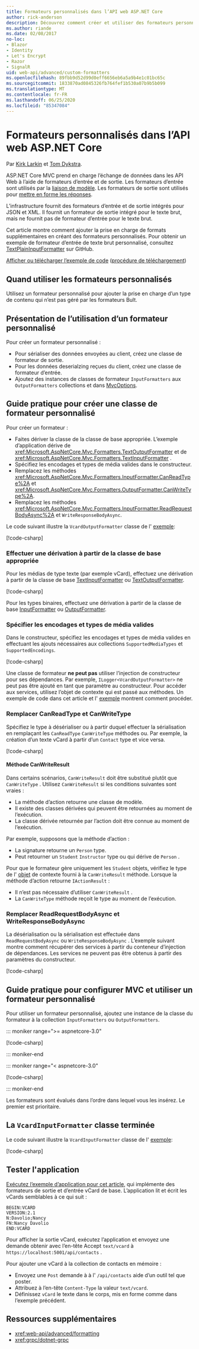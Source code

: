 ```yaml
---
title: Formateurs personnalisés dans l’API web ASP.NET Core
author: rick-anderson
description: Découvrez comment créer et utiliser des formateurs personnalisés pour les API web dans ASP.NET Core.
ms.author: riande
ms.date: 02/08/2017
no-loc:
- Blazor
- Identity
- Let's Encrypt
- Razor
- SignalR
uid: web-api/advanced/custom-formatters
ms.openlocfilehash: 89fbb9d52d99d0eff6656eb6a5a9b4e1c01bc65c
ms.sourcegitcommit: 1833870ad0845326fb764fef1b530a07b9b5b099
ms.translationtype: MT
ms.contentlocale: fr-FR
ms.lasthandoff: 06/25/2020
ms.locfileid: "85347084"
---
```

# <a name="custom-formatters-in-aspnet-core-web-api"></a>Formateurs personnalisés dans l’API web ASP.NET Core

Par [Kirk Larkin](https://twitter.com/serpent5) et [Tom Dykstra](https://github.com/tdykstra).

ASP.NET Core MVC prend en charge l’échange de données dans les API Web à l’aide de formateurs d’entrée et de sortie. Les formateurs d’entrée sont utilisés par la [liaison de modèle](xref:mvc/models/model-binding). Les formateurs de sortie sont utilisés pour [mettre en forme les réponses](xref:web-api/advanced/formatting).

L’infrastructure fournit des formateurs d’entrée et de sortie intégrés pour JSON et XML. Il fournit un formateur de sortie intégré pour le texte brut, mais ne fournit pas de formateur d’entrée pour le texte brut.

Cet article montre comment ajouter la prise en charge de formats supplémentaires en créant des formateurs personnalisés. Pour obtenir un exemple de formateur d’entrée de texte brut personnalisé, consultez [TextPlainInputFormatter](https://github.com/aspnet/Entropy/blob/master/samples/Mvc.Formatters/TextPlainInputFormatter.cs) sur GitHub.

[Afficher ou télécharger l’exemple de code](https://github.com/dotnet/AspNetCore.Docs/tree/master/aspnetcore/web-api/advanced/custom-formatters/sample) ([procédure de téléchargement](xref:index#how-to-download-a-sample))

## <a name="when-to-use-custom-formatters"></a>Quand utiliser les formateurs personnalisés

Utilisez un formateur personnalisé pour ajouter la prise en charge d’un type de contenu qui n’est pas géré par les formateurs Bult.

## <a name="overview-of-how-to-use-a-custom-formatter"></a>Présentation de l’utilisation d’un formateur personnalisé

Pour créer un formateur personnalisé :

* Pour sérialiser des données envoyées au client, créez une classe de formateur de sortie.
* Pour les données deserialzing reçues du client, créez une classe de formateur d’entrée.
* Ajoutez des instances de classes de formateur `InputFormatters` aux `OutputFormatters` collections et dans [MvcOptions](/dotnet/api/microsoft.aspnetcore.mvc.mvcoptions).

## <a name="how-to-create-a-custom-formatter-class"></a>Guide pratique pour créer une classe de formateur personnalisé

Pour créer un formateur :

* Faites dériver la classe de la classe de base appropriée. L’exemple d’application dérive de <xref:Microsoft.AspNetCore.Mvc.Formatters.TextOutputFormatter> et de <xref:Microsoft.AspNetCore.Mvc.Formatters.TextInputFormatter> .
* Spécifiez les encodages et types de média valides dans le constructeur.
* Remplacez les méthodes <xref:Microsoft.AspNetCore.Mvc.Formatters.InputFormatter.CanReadType%2A> et <xref:Microsoft.AspNetCore.Mvc.Formatters.OutputFormatter.CanWriteType%2A>.
* Remplacez les méthodes <xref:Microsoft.AspNetCore.Mvc.Formatters.InputFormatter.ReadRequestBodyAsync%2A> et `WriteResponseBodyAsync`.

Le code suivant illustre la `VcardOutputFormatter` classe de l' [exemple](https://github.com/dotnet/AspNetCore.Docs/tree/master/aspnetcore/web-api/advanced/custom-formatters/3.1sample):

[!code-csharp[](custom-formatters/3.1sample/Formatters/VcardOutputFormatter.cs?name=snippet)]
  
### <a name="derive-from-the-appropriate-base-class"></a>Effectuer une dérivation à partir de la classe de base appropriée

Pour les médias de type texte (par exemple vCard), effectuez une dérivation à partir de la classe de base [TextInputFormatter](/dotnet/api/microsoft.aspnetcore.mvc.formatters.textinputformatter) ou [TextOutputFormatter](/dotnet/api/microsoft.aspnetcore.mvc.formatters.textoutputformatter).

[!code-csharp[](custom-formatters/3.1sample/Formatters/VcardOutputFormatter.cs?name=classdef)]

Pour les types binaires, effectuez une dérivation à partir de la classe de base [InputFormatter](/dotnet/api/microsoft.aspnetcore.mvc.formatters.inputformatter) ou [OutputFormatter](/dotnet/api/microsoft.aspnetcore.mvc.formatters.outputformatter).

### <a name="specify-valid-media-types-and-encodings"></a>Spécifier les encodages et types de média valides

Dans le constructeur, spécifiez les encodages et types de média valides en effectuant les ajouts nécessaires aux collections `SupportedMediaTypes` et `SupportedEncodings`.

[!code-csharp[](custom-formatters/3.1sample/Formatters/VcardOutputFormatter.cs?name=ctor)]

Une classe de formateur **ne peut pas** utiliser l’injection de constructeur pour ses dépendances. Par exemple, `ILogger<VcardOutputFormatter>` ne peut pas être ajouté en tant que paramètre au constructeur. Pour accéder aux services, utilisez l’objet de contexte qui est passé aux méthodes. Un exemple de code dans cet article et l' [exemple](https://github.com/dotnet/AspNetCore.Docs/tree/master/aspnetcore/web-api/advanced/custom-formatters/3.1sample) montrent comment procéder.

### <a name="override-canreadtype-and-canwritetype"></a>Remplacer CanReadType et CanWriteType

Spécifiez le type à désérialiser ou à partir duquel effectuer la sérialisation en remplaçant les `CanReadType` `CanWriteType` méthodes ou. Par exemple, la création d’un texte vCard à partir d’un `Contact` type et vice versa.

[!code-csharp[](custom-formatters/3.1sample/Formatters/VcardOutputFormatter.cs?name=canwritetype)]

#### <a name="the-canwriteresult-method"></a>Méthode CanWriteResult

Dans certains scénarios, `CanWriteResult` doit être substitué plutôt que `CanWriteType` . Utilisez `CanWriteResult` si les conditions suivantes sont vraies :

* La méthode d’action retourne une classe de modèle.
* Il existe des classes dérivées qui peuvent être retournées au moment de l’exécution.
* La classe dérivée retournée par l’action doit être connue au moment de l’exécution.

Par exemple, supposons que la méthode d’action :

* La signature retourne un `Person` type.
* Peut retourner un `Student` `Instructor` type ou qui dérive de `Person` . 

Pour que le formateur gère uniquement les `Student` objets, vérifiez le type de l' [objet](/dotnet/api/microsoft.aspnetcore.mvc.formatters.outputformattercanwritecontext.object#Microsoft_AspNetCore_Mvc_Formatters_OutputFormatterCanWriteContext_Object) de contexte fourni à la `CanWriteResult` méthode. Lorsque la méthode d’action retourne `IActionResult` :

* Il n’est pas nécessaire d’utiliser `CanWriteResult` .
* La `CanWriteType` méthode reçoit le type au moment de l’exécution.

<a id="read-write"></a>

### <a name="override-readrequestbodyasync-and-writeresponsebodyasync"></a>Remplacer ReadRequestBodyAsync et WriteResponseBodyAsync

La désérialisation ou la sérialisation est effectuée dans `ReadRequestBodyAsync` ou `WriteResponseBodyAsync` . L’exemple suivant montre comment récupérer des services à partir du conteneur d’injection de dépendances. Les services ne peuvent pas être obtenus à partir des paramètres du constructeur.

[!code-csharp[](custom-formatters/3.1sample/Formatters/VcardOutputFormatter.cs?name=writeresponse)]

## <a name="how-to-configure-mvc-to-use-a-custom-formatter"></a>Guide pratique pour configurer MVC et utiliser un formateur personnalisé

Pour utiliser un formateur personnalisé, ajoutez une instance de la classe du formateur à la collection `InputFormatters` ou `OutputFormatters`.

::: moniker range=">= aspnetcore-3.0"

[!code-csharp[](custom-formatters/3.1sample/Startup.cs?name=mvcoptions)]

::: moniker-end

::: moniker range="< aspnetcore-3.0"

[!code-csharp[](custom-formatters/sample/Startup.cs?name=mvcoptions&highlight=3-4)]

::: moniker-end

Les formateurs sont évalués dans l’ordre dans lequel vous les insérez. Le premier est prioritaire.

## <a name="the-completed-vcardinputformatter-class"></a>La `VcardInputFormatter` classe terminée

Le code suivant illustre la `VcardInputFormatter` classe de l' [exemple](https://github.com/dotnet/AspNetCore.Docs/tree/master/aspnetcore/web-api/advanced/custom-formatters/3.1sample):

[!code-csharp[](custom-formatters/3.1sample/Formatters/VcardInputFormatter.cs?name=snippet)]

## <a name="test-the-app"></a>Tester l'application

[Exécutez l’exemple d’application pour cet article](https://github.com/dotnet/AspNetCore.Docs/tree/master/aspnetcore/web-api/advanced/custom-formatters/sample), qui implémente des formateurs de sortie et d’entrée vCard de base. L’application lit et écrit les vCards semblables à ce qui suit :

```
BEGIN:VCARD
VERSION:2.1
N:Davolio;Nancy
FN:Nancy Davolio
END:VCARD
```

Pour afficher la sortie vCard, exécutez l’application et envoyez une demande obtenir avec l’en-tête Accept `text/vcard` à `https://localhost:5001/api/contacts` .

Pour ajouter une vCard à la collection de contacts en mémoire :

* Envoyez une `Post` demande à à l' `/api/contacts` aide d’un outil tel que poster.
* Attribuez à l’en-tête `Content-Type` la valeur `text/vcard`.
* Définissez `vCard` le texte dans le corps, mis en forme comme dans l’exemple précédent.

## <a name="additional-resources"></a>Ressources supplémentaires

* <xref:web-api/advanced/formatting>
* <xref:grpc/dotnet-grpc>

